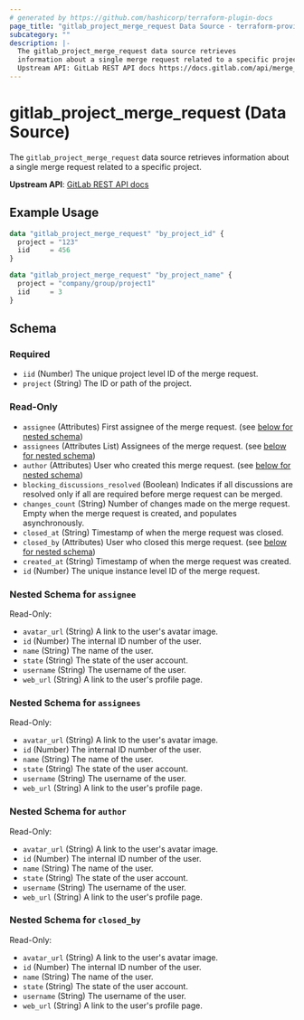 ```yaml
---
# generated by https://github.com/hashicorp/terraform-plugin-docs
page_title: "gitlab_project_merge_request Data Source - terraform-provider-gitlab"
subcategory: ""
description: |-
  The gitlab_project_merge_request data source retrieves
  information about a single merge request related to a specific project.
  Upstream API: GitLab REST API docs https://docs.gitlab.com/api/merge_requests/#get-single-mr
---
```


# gitlab_project_merge_request (Data Source)

The `gitlab_project_merge_request` data source retrieves
information about a single merge request related to a specific project.

**Upstream API**: [GitLab REST API docs](https://docs.gitlab.com/api/merge_requests/#get-single-mr)

## Example Usage

```terraform
data "gitlab_project_merge_request" "by_project_id" {
  project = "123"
  iid     = 456
}

data "gitlab_project_merge_request" "by_project_name" {
  project = "company/group/project1"
  iid     = 3
}
```

<!-- schema generated by tfplugindocs -->
## Schema

### Required

- `iid` (Number) The unique project level ID of the merge request.
- `project` (String) The ID or path of the project.

### Read-Only

- `assignee` (Attributes) First assignee of the merge request. (see [below for nested schema](#nestedatt--assignee))
- `assignees` (Attributes List) Assignees of the merge request. (see [below for nested schema](#nestedatt--assignees))
- `author` (Attributes) User who created this merge request. (see [below for nested schema](#nestedatt--author))
- `blocking_discussions_resolved` (Boolean) Indicates if all discussions are resolved only if all are
required before merge request can be merged.
- `changes_count` (String) Number of changes made on the merge request. Empty when the
merge request is created, and populates asynchronously.
- `closed_at` (String) Timestamp of when the merge request was closed.
- `closed_by` (Attributes) User who closed this merge request. (see [below for nested schema](#nestedatt--closed_by))
- `created_at` (String) Timestamp of when the merge request was created.
- `id` (Number) The unique instance level ID of the merge request.

<a id="nestedatt--assignee"></a>
### Nested Schema for `assignee`

Read-Only:

- `avatar_url` (String) A link to the user's avatar image.
- `id` (Number) The internal ID number of the user.
- `name` (String) The name of the user.
- `state` (String) The state of the user account.
- `username` (String) The username of the user.
- `web_url` (String) A link to the user's profile page.


<a id="nestedatt--assignees"></a>
### Nested Schema for `assignees`

Read-Only:

- `avatar_url` (String) A link to the user's avatar image.
- `id` (Number) The internal ID number of the user.
- `name` (String) The name of the user.
- `state` (String) The state of the user account.
- `username` (String) The username of the user.
- `web_url` (String) A link to the user's profile page.


<a id="nestedatt--author"></a>
### Nested Schema for `author`

Read-Only:

- `avatar_url` (String) A link to the user's avatar image.
- `id` (Number) The internal ID number of the user.
- `name` (String) The name of the user.
- `state` (String) The state of the user account.
- `username` (String) The username of the user.
- `web_url` (String) A link to the user's profile page.


<a id="nestedatt--closed_by"></a>
### Nested Schema for `closed_by`

Read-Only:

- `avatar_url` (String) A link to the user's avatar image.
- `id` (Number) The internal ID number of the user.
- `name` (String) The name of the user.
- `state` (String) The state of the user account.
- `username` (String) The username of the user.
- `web_url` (String) A link to the user's profile page.
